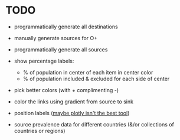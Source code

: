 # TODO

- programmatically generate all destinations
- manually generate sources for O+
- programmatically generate all sources
- show percentage labels:
  - % of population in center of each item in center color
  - % of population included & excluded for each side of center

- pick better colors (with + complimenting -)
- color the links using gradient from source to sink
- position labels ([maybe plotly isn't the best tool](https://stackoverflow.com/questions/65012892/how-to-specify-node-label-position-for-sankey-diagram-in-plotly))

- source prevalence data for different countries (&/or collections of countries or regions)
